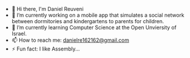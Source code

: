 - 👋 Hi there, I'm Daniel Reuveni
- 🔭 I’m currently working on a mobile app that simulates a social network between dormitories and kindergartens to parents for children.
- 🌱 I’m currently learning Computer Science at the Open Unviersity of Israel.
- 📫 How to reach me: danielre162162@gmail.com
- ⚡ Fun fact: I like Assembly...

<!--
**danielreuveni/danielreuveni** is a ✨ _special_ ✨ repository because its `README.md` (this file) appears on your GitHub profile.

Here are some ideas to get you started:

- 🔭 I’m currently working on a mobile app that simulates a social network between dormitories and kindergartens to parents for children.
- 🌱 I’m currently learning Computer Science at the Open Unviersity of Israel.
- 📫 How to reach me: danielre162162@gmail.com
- ⚡ Fun fact: I like Assembly
-->
